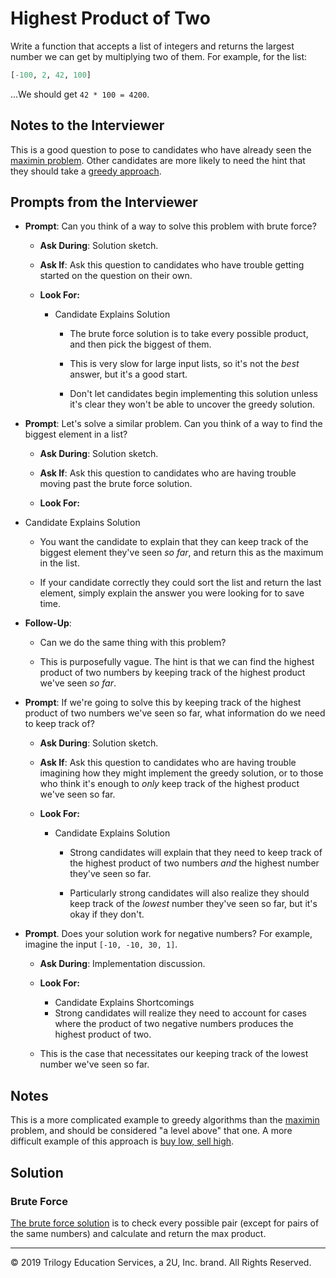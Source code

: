 # Highest Product of Two

Write a function that accepts a list of integers and returns the largest number we can get by multiplying two of them. For example, for the list:

```python
[-100, 2, 42, 100]
```

...We should get `42 * 100 = 4200`.

## Notes to the Interviewer

This is a good question to pose to candidates who have already seen the [maximin problem](../maximin). Other candidates are more likely to need the hint that they should take a [greedy approach](https://en.wikipedia.org/wiki/Greedy_algorithm).

## Prompts from the Interviewer

* **Prompt**: Can you think of a way to solve this problem with brute force?

  * **Ask During**: Solution sketch.

  * **Ask If**: Ask this question to candidates who have trouble getting started on the question on their own.

  * **Look For:**

    * Candidate Explains Solution

      * The brute force solution is to take every possible product, and then pick the biggest of them.

      * This is very slow for large input lists, so it's not the _best_ answer, but it's a good start.

      * Don't let candidates begin implementing this solution unless it's clear they won't be able to uncover the greedy solution.

* **Prompt**: Let's solve a similar problem. Can you think of a way to find the biggest element in a list?

  * **Ask During**: Solution sketch.

  * **Ask If**: Ask this question to candidates who are having trouble moving past the brute force solution.

  * **Look For:**
* Candidate Explains Solution
    
  * You want the candidate to explain that they can keep track of the biggest element they've seen _so far_, and return this as the maximum in the list.
    
  * If your candidate correctly they could sort the list and return the last element, simply explain the answer you were looking for to save time.
    
* **Follow-Up**:
    
  * Can we do the same thing with this problem?
    
  * This is purposefully vague. The hint is that we can find the highest product of two numbers by keeping track of the highest product we've seen _so far_.
  
* **Prompt**: If we're going to solve this by keeping track of the highest product of two numbers we've seen so far, what information do we need to keep track of?

  * **Ask During**: Solution sketch.

  * **Ask If**: Ask this question to candidates who are having trouble imagining how they might implement the greedy solution, or to those who think it's enough to _only_ keep track of the highest product we've seen so far.

  * **Look For:**

    * Candidate Explains Solution

      * Strong candidates will explain that they need to keep track of the highest product of two numbers _and_ the highest number they've seen so far.

      * Particularly strong candidates will also realize they should keep track of the _lowest_ number they've seen so far, but it's okay if they don't.

* **Prompt**. Does your solution work for negative numbers? For example, imagine the input `[-10, -10, 30, 1]`.

  * **Ask During**: Implementation discussion.

  * **Look For:**

    * Candidate Explains Shortcomings
    * Strong candidates will realize they need to account for cases where the product of two negative numbers produces the highest product of two.
      
  * This is the case that necessitates our keeping track of the lowest number we've seen so far.

## Notes

This is a more complicated example to greedy algorithms than the [maximin](../maximin) problem, and should be considered "a level above" that one. A more difficult example of this approach is [buy low, sell high](../buy_low_sell_high).

## Solution

### Brute Force

[The brute force solution](Solved/brute_force.py) is to check every possible pair (except for pairs of the same numbers) and calculate and return the max product.



------

© 2019 Trilogy Education Services, a 2U, Inc. brand. All Rights Reserved.

